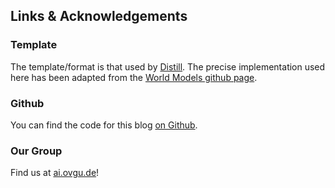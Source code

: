 ## Links & Acknowledgements

### Template

The template/format is that used by [Distill](distill.pub). The precise 
implementation used here has been adapted from the 
[World Models github page](https://github.com/worldmodels/worldmodels.github.io).


### Github

You can find the code for this blog [on Github](https://github.com/xdurch0/aiblog).


### Our Group

Find us at [ai.ovgu.de](http://ai.ovgu.de/)!
